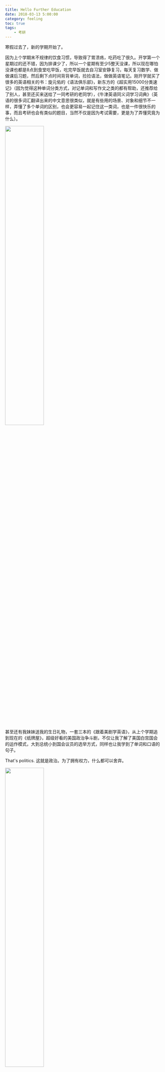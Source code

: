 ```yaml
---
title: Hello Further Education
date: 2018-03-13 5:00:00
category: feeling
toc: true
tags: 
    - 考研
---
```


寒假过去了，新的学期开始了。

<!-- more -->

因为上个学期末不规律的饮食习惯，导致得了胃溃疡，吃药吃了很久。开学第一个星期过的还不错，因为排课少了，所以一个星期有至少5整天没课，所以现在哪怕没课也都是8点到食堂吃早饭，吃完早饭就去自习室安静复习，每天复习数学、做做课后习题，然后剩下点时间背背单词，捡捡语法，做做英语笔记。刚开学就买了很多的英语相关的书：旋元佑的《语法俱乐部》，新东方的《超实用15000分类速记》（因为觉得这种单词分类方式，对记单词和写作文之类的都有帮助，还推荐给了别人，甚至还买来送给了一同考研的老同学），《牛津英语同义词学习词典》（英语的很多词汇翻译出来的中文意思很类似，就是有些用的场景、对象和细节不一样，弄懂了多个单词的区别，也会更容易一起记住这一类词，也是一件很快乐的事，而且考研也会有类似的题目，当然不仅是因为考试需要，更是为了弄懂究竟为什么）。

<img src="1.jpg" width="50%" />

甚至还有我妹妹送我的生日礼物，一套三本的《跟着美剧学英语》，从上个学期追到现在的《纸牌屋》，超级好看的美国政治争斗剧，不仅让我了解了美国白宫国会的运作模式，大到总统小到国会议员的选举方式，同样也让我学到了单词和口语的句子。

That's politics. 这就是政治。为了拥有权力，什么都可以舍弃。

<img src="2.png" width="50%" />

在自习室呆了好些天了，因为去的早，亦或是座位靠近门口，因此有幸每次都坐在同一个座位，每天总是能看到熟悉的面孔，应该也是和我一样的常驻人口吧，坐我斜对面的小姐姐也是一直都没变过，每天也都会出现，不过我至今也不知道她要考什么，看她好像每天都会看有关于英语的书。

上周六也就是 3月10日，坐在我斜对桌上有好多人，其中一个女生有时用手指拖动着面前的电脑的触摸板，有时候又奋笔疾书，她是一头短发，带着眼镜，外面穿着一件灰色的外套，里面是一件黑色的卫衣。第一眼看到她，我就觉得似曾相识，一种很亲切又很熟悉的感觉，看了好久，也还是始终想不起来是哪里见过。但我想要认识她，但是现在还太快了，我想再等个几天，多见几面，至少要让她看到我，这样或许成功的几率会大点。

每天复习都是什么时候想着复习什么就复习什么，太没有章法了，所有还抽空定了下复习时间，我倒是想把早上时间再定早点，这样可以有个早读，但愿以后能实现吧。 good luck

<img src="3.jpg" width="50%" />

因为最近英语复习的很多，然后又经常看美剧啥的，就对学英语有了兴趣，觉得比打代码有意思，当然我原先就觉得打代码挺有意思的，特别是在解决难题、做出成品的时候，特别有成就感。 I mean it.

就想找几本英文原版来看看，特别去网上找了推荐书籍，特把链接放在这里

 - [怎样通过读英文原版小说提高英语水平](https://www.jianshu.com/p/03c379f8759d)
 - [有哪些原版英文书籍值得推荐？](https://www.zhihu.com/question/19929256)

最后选了一本 《FLIPPED》（《怦然心动》）,打算好好把这本书啃下来。
 
<img src="4.jpg" width="50%" />
 
最后把之前寒假没看完的《未来简史》看看玩。
 
<img src="5.jpg" width="50%" />
 
I will move on








